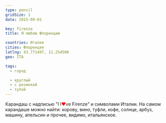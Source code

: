 ```yaml
---
type: pencil
gridSize: 1
date: 2015-09-01

key: firenze
title: Я люблю Флоренцию

countries: Италия
cities: Флоренция
latlng: 43.771497, 11.254506
geo: ITA

tags:
  - город

  - круглый
  - с резинкой
  - тупой
---
```


Карандаш с надписью "I l<span style="color:red">&#x2764;</span>ve Firenze" и символами Италии. На самом карандаше можно найти: корову, вино, туфли, кофе, солнце, арбуз, машину, апельсин и прочее, видимо, итальянское.
